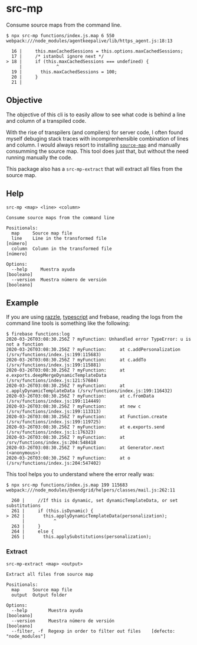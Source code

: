 # src-mp

Consume source maps from the command line.

```
$ npx src-mp functions/index.js.map 6 550
webpack:///node_modules/agentkeepalive/lib/https_agent.js:18:13

  16 |     this.maxCachedSessions = this.options.maxCachedSessions;
  17 |     /* istanbul ignore next */
> 18 |     if (this.maxCachedSessions === undefined) {
     |             ^
  19 |       this.maxCachedSessions = 100;
  20 |     }
  21 |

```

## Objective

The objective of this cli is to easily allow to see what code is behind a line and column of a transpiled code.

With the rise of transpilers (and compilers) for server code, I often found myself debuging stack traces with incomprenhensible combination of lines and column. I would always resort to installing [`source-map`](https://github.com/mozilla/source-map) and manually consumming the source map. This tool does just that, but without the need running manually the code.

This package also has a `src-mp-extract` that will extract all files from the source map.

## Help

```
src-mp <map> <line> <column>

Consume source maps from the command line

Positionals:
  map     Source map file
  line    Line in the transformed file                                  [número]
  column  Column in the transformed file                                [número]

Options:
  --help     Muestra ayuda                                            [booleano]
  --version  Muestra número de versión                                [booleano]
```

## Example

If you are using [razzle](https://github.com/jaredpalmer/razzle), [typescript](https://www.typescriptlang.org/) and frebase, reading the logs from the command line tools is something like the following:

```
$ firebase functions:log
2020-03-26T03:08:30.256Z ? myFunction: Unhandled error TypeError: u is not a function
2020-03-26T03:08:30.256Z ? myFunction:     at c.addPersonalization (/srv/functions/index.js:199:115683)
2020-03-26T03:08:30.256Z ? myFunction:     at c.addTo (/srv/functions/index.js:199:115881)
2020-03-26T03:08:30.256Z ? myFunction:     at e.exports.deepMergeDynamicTemplateData (/srv/functions/index.js:121:57684)
2020-03-26T03:08:30.256Z ? myFunction:     at c.applyDynamicTemplateData (/srv/functions/index.js:199:116432)
2020-03-26T03:08:30.256Z ? myFunction:     at c.fromData (/srv/functions/index.js:199:114449)
2020-03-26T03:08:30.256Z ? myFunction:     at new c (/srv/functions/index.js:199:113313)
2020-03-26T03:08:30.256Z ? myFunction:     at Function.create (/srv/functions/index.js:199:119725)
2020-03-26T03:08:30.256Z ? myFunction:     at e.exports.send (/srv/functions/index.js:1:176323)
2020-03-26T03:08:30.256Z ? myFunction:     at /srv/functions/index.js:204:548418
2020-03-26T03:08:30.256Z ? myFunction:     at Generator.next (<anonymous>)
2020-03-26T03:08:30.256Z ? myFunction:     at o (/srv/functions/index.js:204:547402)
```

This tool helps you to understand where the error really was:

```
$ npx src-mp functions/index.js.map 199 115683
webpack:///node_modules/@sendgrid/helpers/classes/mail.js:262:11

  260 |     //If this is dynamic, set dynamicTemplateData, or set substitutions
  261 |     if (this.isDynamic) {
> 262 |       this.applyDynamicTemplateData(personalization);
      |           ^
  263 |     }
  264 |     else {
  265 |       this.applySubstitutions(personalization);
```

### Extract

```
src-mp-extract <map> <output>

Extract all files from source map

Positionals:
  map     Source map file
  output  Output folder

Options:
  --help        Muestra ayuda                                         [booleano]
  --version     Muestra número de versión                             [booleano]
  --filter, -f  Regexp in order to filter out files    [defecto: "node_modules"]
```
